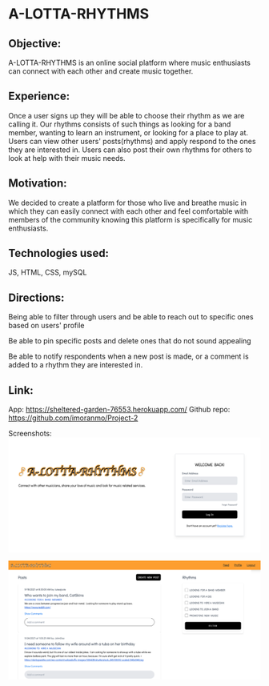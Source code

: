 # A-LOTTA-RHYTHMS

## Objective:

A-LOTTA-RHYTHMS is an online social platform where music enthusiasts can connect with each other and create music together. 


## Experience:

Once a user signs up they will be able to choose their rhythm as we are calling it. Our rhythms consists of such things as looking for a band member,  wanting to learn an instrument, or looking for a place to play at. Users can view other users' posts(rhythms) and apply respond to the ones they are interested in. Users can also post their own rhythms for others to look at help with their music needs. 

## Motivation:

We decided to create a platform for those who live and breathe music in which they can easily connect with each other and feel comfortable with members of the community knowing this platform is specifically for music enthusiasts. 


## Technologies used:
JS,
HTML,
CSS,
mySQL


## Directions:

Being able to filter through users and be able to reach out to specific ones based on users' profile

Be able to pin specific posts and delete ones that do not sound appealing

Be able to notify respondents when a new post is made, or a comment is added to a rhythm they are interested in.




## Link:


App: https://sheltered-garden-76553.herokuapp.com/
Github repo: https://github.com/imoranmo/Project-2

Screenshots:
![image](./intro.png)

![image](./home.png)
